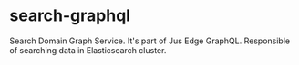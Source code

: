 # search-graphql
Search Domain Graph Service. It's part of Jus Edge GraphQL.
Responsible of searching data in Elasticsearch cluster.
